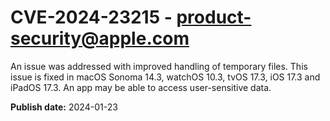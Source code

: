 # CVE-2024-23215 - product-security@apple.com

An issue was addressed with improved handling of temporary files. This issue is fixed in macOS Sonoma 14.3, watchOS 10.3, tvOS 17.3, iOS 17.3 and iPadOS 17.3. An app may be able to access user-sensitive data.

**Publish date:** 2024-01-23
